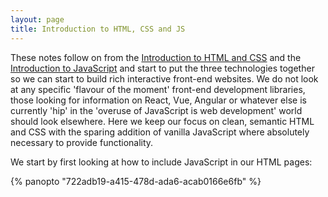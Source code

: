 ```yaml
---
layout: page
title: Introduction to HTML, CSS and JS
---
```


These notes follow on from the [Introduction to HTML and CSS](https://martinjc.github.io/introduction-to-html-and-css/) and the [Introduction to JavaScript](https://martinjc.github.io/introduction-to-js/) and start to put the three technologies together so we can start to build rich interactive front-end websites. We do not look at any specific 'flavour of the moment' front-end development libraries, those looking for information on React, Vue, Angular or whatever else is currently 'hip' in the 'overuse of JavaScript is web development' world should look elsewhere. Here we keep our focus on clean, semantic HTML and CSS with the sparing addition of vanilla JavaScript where absolutely necessary to provide functionality.

We start by first looking at how to include JavaScript in our HTML pages:

{% panopto "722adb19-a415-478d-ada6-acab0166e6fb" %}
